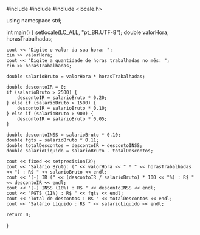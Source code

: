 #include <iostream>
#include <iomanip>
#include <locale.h>

using namespace std;

int main() {
    setlocale(LC_ALL, "pt_BR.UTF-8");
    double valorHora, horasTrabalhadas;
    
    cout << "Digite o valor da sua hora: ";
    cin >> valorHora;
    cout << "Digite a quantidade de horas trabalhadas no mês: ";
    cin >> horasTrabalhadas;

    double salarioBruto = valorHora * horasTrabalhadas;
    
    double descontoIR = 0;
    if (salarioBruto > 2500) {
        descontoIR = salarioBruto * 0.20;
    } else if (salarioBruto > 1500) {
        descontoIR = salarioBruto * 0.10;
    } else if (salarioBruto > 900) {
        descontoIR = salarioBruto * 0.05;
    }
    
    double descontoINSS = salarioBruto * 0.10;
    double fgts = salarioBruto * 0.11;
    double totalDescontos = descontoIR + descontoINSS;
    double salarioLiquido = salarioBruto - totalDescontos;

    cout << fixed << setprecision(2);
    cout << "Salário Bruto: (" << valorHora << " * " << horasTrabalhadas << ") : R$ " << salarioBruto << endl;
    cout << "(-) IR (" << (descontoIR / salarioBruto) * 100 << "%) : R$ " << descontoIR << endl;
    cout << "(-) INSS (10%) : R$ " << descontoINSS << endl;
    cout << "FGTS (11%) : R$ " << fgts << endl;
    cout << "Total de descontos : R$ " << totalDescontos << endl;
    cout << "Salário Líquido : R$ " << salarioLiquido << endl;

    return 0;
}
